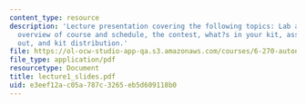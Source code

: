 ```yaml
---
content_type: resource
description: 'Lecture presentation covering the following topics: Lab and class orientation,
  overview of course and schedule, the contest, what?s in your kit, assignment 1 handed
  out, and kit distribution.'
file: https://ol-ocw-studio-app-qa.s3.amazonaws.com/courses/6-270-autonomous-robot-design-competition-january-iap-2005/e3eef12ac05a787c3265eb5d609118b0_lecture1_slides.pdf
file_type: application/pdf
resourcetype: Document
title: lecture1_slides.pdf
uid: e3eef12a-c05a-787c-3265-eb5d609118b0
---
```

